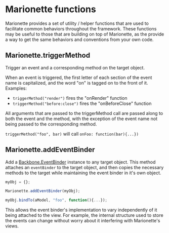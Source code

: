 # Marionette functions

Marionette provides a set of utility / helper functions that are used to
facilitate common behaviors throughout the framework. These functions may
be useful to those that are building on top of Marionette, as the provide
a way to get the same behaviors and conventions from your own code.

## Marionette.triggerMethod

Trigger an event and a corresponding method on the target object.

When an event is triggered, the first letter of each section of the 
event name is capitalized, and the word "on" is tagged on to the front 
of it. Examples:

* `triggerMethod("render")` fires the "onRender" function
* `triggerMethod("before:close")` fires the "onBeforeClose" function

All arguments that are passed to the triggerMethod call are passed along to both the event and the method, with the exception of the event name not being passed to the corresponding method.

`triggerMethod("foo", bar)` will call `onFoo: function(bar){...})`

## Marionette.addEventBinder

Add a [Backbone.EventBinder](https://github.com/marionettejs/backbone.eventbinder)
instance to any target object. This method attaches an `eventBinder` to
the target object, and then copies the necessary methods to the target
while maintaining the event binder in it's own object. 

```js
myObj = {};

Marionette.addEventBinder(myObj);

myObj.bindTo(aModel, "foo", function(){...});
```

This allows the event binder's implementation to vary independently
of it being attached to the view. For example, the internal structure
used to store the events can change without worry about it interfering
with Marionette's views.


